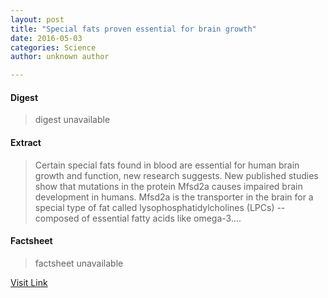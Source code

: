 ```yaml
---
layout: post
title: "Special fats proven essential for brain growth"
date: 2016-05-03
categories: Science
author: unknown author

---
```



#### Digest
>digest unavailable

#### Extract
>Certain special fats found in blood are essential for human brain growth and function, new research suggests. New published studies show that mutations in the protein Mfsd2a causes impaired brain development in humans. Mfsd2a is the transporter in the brain for a special type of fat called lysophosphatidylcholines (LPCs) -- composed of essential fatty acids like omega-3....

#### Factsheet
>factsheet unavailable

[Visit Link](http://feeds.sciencedaily.com/~r/sciencedaily/~3/Ydz3fe2N_RY/150525120451.htm)



